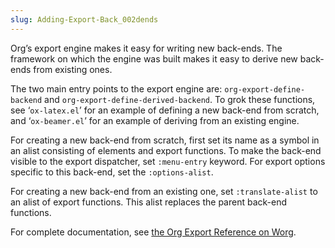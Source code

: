 ```yaml
---
slug: Adding-Export-Back_002dends
---
```


Org’s export engine makes it easy for writing new back-ends. The framework on which the engine was built makes it easy to derive new back-ends from existing ones.

The two main entry points to the export engine are: `org-export-define-backend` and `org-export-define-derived-backend`. To grok these functions, see ‘`ox-latex.el`’ for an example of defining a new back-end from scratch, and ‘`ox-beamer.el`’ for an example of deriving from an existing engine.

For creating a new back-end from scratch, first set its name as a symbol in an alist consisting of elements and export functions. To make the back-end visible to the export dispatcher, set `:menu-entry` keyword. For export options specific to this back-end, set the `:options-alist`.

For creating a new back-end from an existing one, set `:translate-alist` to an alist of export functions. This alist replaces the parent back-end functions.

For complete documentation, see [the Org Export Reference on Worg](https://orgmode.org/worg/dev/org-export-reference.html).
